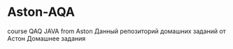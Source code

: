 # Aston-AQA
course QAQ JAVA from Aston
Данный репозиторий домашних заданий от Астон
Домашнее задания 
